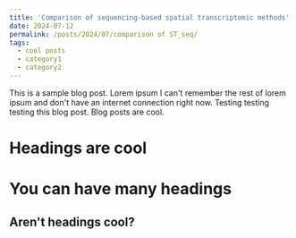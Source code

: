 ```yaml
---
title: 'Comparison of sequencing-based spatial transcriptomic methods'
date: 2024-07-12
permalink: /posts/2024/07/comparison of ST_seq/
tags:
  - cool posts
  - category1
  - category2
---
```


This is a sample blog post. Lorem ipsum I can't remember the rest of lorem ipsum and don't have an internet connection right now. Testing testing testing this blog post. Blog posts are cool.

Headings are cool
======

You can have many headings
======

Aren't headings cool?
------
